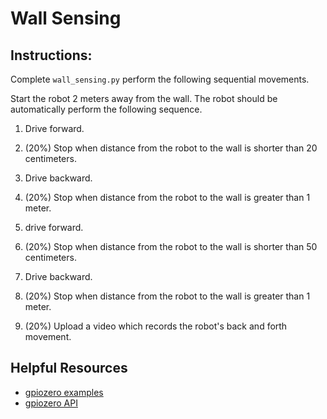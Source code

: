 # Wall Sensing 

## Instructions:
Complete `wall_sensing.py` perform the following sequential movements. 

Start the robot 2 meters away from the wall. The robot should be automatically perform the following sequence.
1. Drive forward.
2. (20%) Stop when distance from the robot to the wall is shorter than 20 centimeters.
3. Drive backward.
4. (20%) Stop when distance from the robot to the wall is greater than 1 meter.
5. drive forward.
6. (20%) Stop when distance from the robot to the wall is shorter than 50 centimeters.
7. Drive backward.
8. (20%) Stop when distance from the robot to the wall is greater than 1 meter.
   
2. (20%) Upload a video which records the robot's back and forth movement. 

## Helpful Resources
- [gpiozero examples](https://gpiozero.readthedocs.io/en/stable/recipes.html#distance-sensor)
- [gpiozero API](https://gpiozero.readthedocs.io/en/stable/api_input.html#distancesensor-hc-sr04) 
